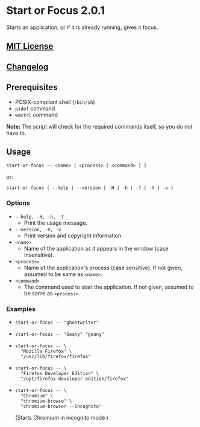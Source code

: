 Start or Focus 2.0.1
====================

Starts an application, or if it is already running, gives it focus.


[MIT License]
-------------


[Changelog]
-----------


Prerequisites
-------------

- POSIX-compliant shell (`/bin/sh`)
- `pidof` command
- `wmctrl` command

**Note:** The script will check for the required commands itself, so you do not
have to.


Usage
-----

```
start-or-focus -- <name> [ <process> [ <command> ] ]
```
or:
```
start-or-focus ( --help | --version | -H | -h | -? | -V | -v )
```

### Options

- `--help, -H, -h, -?`
  - Print the usage message.
- `--version, -V, -v`
  - Print version and copyright information.
- `<name>`
  - Name of the application as it appears in the window (case insensitive).
- `<process>`
  - Name of the application's process (case sensitive). If not given, assumed to
    be same as `<name>`.
- `<command>`
  - The command used to start the application. If not given, assumed to be same
    as `<process>`.

### Examples

- ```
  start-or-focus -- "ghostwriter"
  ```
- ```
  start-or-focus -- "Geany" "geany"
  ```
- ```
  start-or-focus -- \
    "Mozilla Firefox" \
    "/usr/lib/firefox/firefox"
  ```
- ```
  start-or-focus -- \
    "Firefox Developer Edition" \
    "/opt/firefox-developer-edition/firefox"
  ```
- ```
  start-or-focus -- \
    "Chromium" \
    "chromium-browse" \
    "chromium-browser --incognito"
  ```
  (Starts Chromium in incognito mode.)


[MIT License]: ./LICENSE.md
[Changelog]: ./CHANGELOG.md

